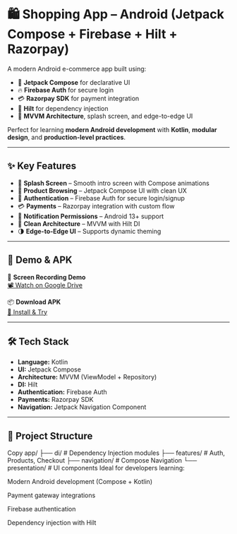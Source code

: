 # 🛍️ Shopping App – Android (Jetpack Compose + Firebase + Hilt + Razorpay)

A modern Android e-commerce app built using:

- 🧱 **Jetpack Compose** for declarative UI
- 🔥 **Firebase Auth** for secure login
- 💳 **Razorpay SDK** for payment integration
- 🧩 **Hilt** for dependency injection
- 📱 **MVVM Architecture**, splash screen, and edge-to-edge UI

Perfect for learning **modern Android development** with **Kotlin**, **modular design**, and **production-level practices**.

---

## ✨ Key Features

- 🧊 **Splash Screen** – Smooth intro screen with Compose animations
- 🛒 **Product Browsing** – Jetpack Compose UI with clean UX
- 🔐 **Authentication** – Firebase Auth for secure login/signup
- 💳 **Payments** – Razorpay integration with custom flow
- 🔔 **Notification Permissions** – Android 13+ support
- 🧠 **Clean Architecture** – MVVM with Hilt DI
- 🌗 **Edge-to-Edge UI** – Supports dynamic theming

---

## 🔗 Demo & APK

🎥 **Screen Recording Demo**  
[📽️ Watch on Google Drive](https://drive.google.com/drive/folders/1Ty3Itj-l4Oq_MXkY-Cunl6g25dRC__0O?usp=drive_link)

📦 **Download APK**  
[📲 Install & Try](https://drive.google.com/drive/folders/1pnFHzdeLjakQbGRcXs7ieozSge68QiZD?usp=drive_link)

---

## 🛠 Tech Stack

- **Language:** Kotlin
- **UI:** Jetpack Compose
- **Architecture:** MVVM (ViewModel + Repository)
- **DI:** Hilt
- **Authentication:** Firebase Auth
- **Payments:** Razorpay SDK
- **Navigation:** Jetpack Navigation Component

---

## 📂 Project Structure


Copy
app/
├── di/               # Dependency Injection modules
├── features/         # Auth, Products, Checkout
├── navigation/       # Compose Navigation
└── presentation/     # UI components
Ideal for developers learning:

Modern Android development (Compose + Kotlin)

Payment gateway integrations

Firebase authentication

Dependency injection with Hilt
